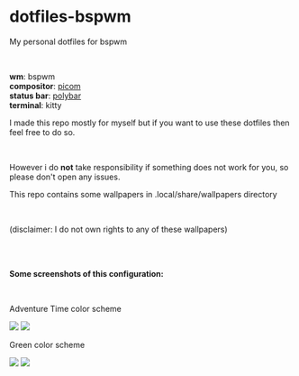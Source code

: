 # dotfiles-bspwm


<p>My personal dotfiles for bspwm</p>
<br>

<b>wm</b>: bspwm
<br>
<b>compositor</b>: <a href="https://github.com/jonaburg/picom">picom</a>
<br>
<b>status bar</b>: <a href="https://github.com/polybar/polybar">polybar</a>
<br>
<b>terminal</b>: kitty

<p>I made this repo mostly for myself but if you want to use these dotfiles then feel free to do so.</p>
<br>
<p>However i do <b>not</b> take responsibility if something does not work for you, so please don't open any issues.</p>

<p>This repo contains some wallpapers in .local/share/wallpapers directory</p>
<br>
<p>(disclaimer: I do not own rights to any of these wallpapers)</p>

<br>
<br>
<p><b>Some screenshots of this configuration:</b></p>
<br>
<p>Adventure Time color scheme</p>
<img src="https://github.com/theKapcioszek/dotfiles/blob/master/screenshots/at-theme1.png">
<img src="https://github.com/theKapcioszek/dotfiles/blob/master/screenshots/at-theme2.png">
<br>
<p>Green color scheme</p>
<img src="https://github.com/theKapcioszek/dotfiles/blob/master/screenshots/green1.png">
<img src="https://github.com/theKapcioszek/dotfiles/blob/master/screenshots/green2.png">
